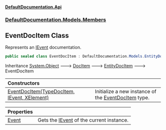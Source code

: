 #### [DefaultDocumentation\.Api](../../../../index.md 'index')
### [DefaultDocumentation\.Models\.Members](../../../../index.md#DefaultDocumentation.Models.Members 'DefaultDocumentation\.Models\.Members')

## EventDocItem Class

Represents an [IEvent](https://github.com/icsharpcode/ILSpy 'ICSharpCode\.Decompiler\.TypeSystem\.IEvent') documentation\.

```csharp
public sealed class EventDocItem : DefaultDocumentation.Models.EntityDocItem
```

Inheritance [System\.Object](https://learn.microsoft.com/en-us/dotnet/api/system.object 'System\.Object') &#129106; [DocItem](../../DocItem/index.md 'DefaultDocumentation\.Models\.DocItem') &#129106; [EntityDocItem](../../EntityDocItem/index.md 'DefaultDocumentation\.Models\.EntityDocItem') &#129106; EventDocItem

| Constructors | |
| :--- | :--- |
| [EventDocItem\(TypeDocItem, IEvent, XElement\)](EventDocItem(TypeDocItem,IEvent,XElement).md 'DefaultDocumentation\.Models\.Members\.EventDocItem\.EventDocItem\(DefaultDocumentation\.Models\.Types\.TypeDocItem, IEvent, System\.Xml\.Linq\.XElement\)') | Initialize a new instance of the [EventDocItem](index.md 'DefaultDocumentation\.Models\.Members\.EventDocItem') type\. |

| Properties | |
| :--- | :--- |
| [Event](Event.md 'DefaultDocumentation\.Models\.Members\.EventDocItem\.Event') | Gets the [IEvent](https://github.com/icsharpcode/ILSpy 'ICSharpCode\.Decompiler\.TypeSystem\.IEvent') of the current instance\. |

